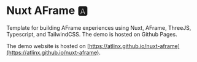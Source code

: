 # Nuxt AFrame 🅰️

Template for building AFrame experiences using Nuxt, AFrame, ThreeJS, Typescript, and TailwindCSS. The demo is hosted on Github Pages.

The demo website is hosted on [https://atlinx.github.io/nuxt-aframe](https://atlinx.github.io/nuxt-aframe).
